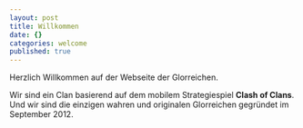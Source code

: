 ```yaml
---
layout: post
title: Willkommen
date: {}
categories: welcome
published: true
---
```


Herzlich Willkommen auf der Webseite der Glorreichen.                                                    
                                                                                                         
Wir sind ein Clan basierend auf dem mobilem Strategiespiel **Clash of Clans**.                           
Und wir sind die einzigen wahren und originalen Glorreichen gegründet im September 2012.
